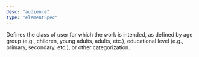 ```yaml
---
desc: "audience"
type: "elementSpec"
---
```


Defines the class of user for which the work is intended, as defined by age group
(e.g.,
children, young adults, adults, etc.), educational level (e.g., primary, secondary,
etc.),
or other categorization.